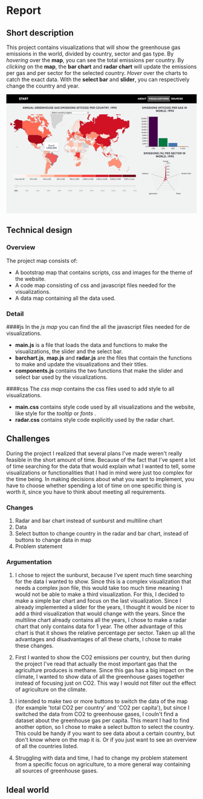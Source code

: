# Report

## Short description
This project contains visualizations that will show the greenhouse gas emissions in the world, divided by country, sector and gas type. By *hovering* over the **map**, you can see the total emissions per country. By *clicking* on the **map**, the **bar chart** and **radar chart** will update the emissions per gas and per sector for the selected country. *Hover* over the charts to catch the exact data. With the **select bar** and **slider**, you can respectively change the country and year.

![4-mapHover.png](https://github.com/11096187/programmeerproject/blob/master/docs/4-mapHover.png)

## Technical design
### Overview
The project map consists of:
- A bootstrap map that contains scripts, css and images for the theme of the website.
- A code map consisting of css and javascript files needed for the visualizations.
- A data map containing all the data used.

### Detail
####js
In the *js map* you can find the all the javascript files needed for de visualizations.
- **main.js** is a file that loads the data and functions to make the visualizations, the slider and the select bar. 
- **barchart.js**, **map.js** and **radar.js** are the files that contain the functions to make and update the visualizations and their titles.
- **components.js** contains the two functions that make the slider and select bar used by the visualizations.

####css
The *css map* contains the css files used to add style to all visualizations.
- **main.css** contains style code used by all visualizations and the website, like style for the *tooltip* or *fonts* .
- **radar.css** contains style code explicitly used by the radar chart.

## Challenges
During the project I realized that several plans I've made weren't really feasible in the short amount of time. Because of the fact that I've spent a lot of time searching for the data that would explain what I wanted to tell, some visualizations or functionalities that I had in mind were just too complex for the time being. In making decisions about what you want to implement, you have to choose whether spending a lot of time on one specific thing is worth it, since you have to think about meeting all requirements. 

### Changes
1. Radar and bar chart instead of sunburst and multiline chart
2. Data
3. Select button to change country in the radar and bar chart, instead of buttons to change data in map
4. Problem statement

### Argumentation
1. I chose to reject the sunburst, because I've spent much time searching for the data I wanted to show. Since this is a complex visualization that needs a complex json file, this would take too much time meaning I would not be able to make a third visualization. For this, I decided to make a simple bar chart and focus on the last visualization. Since I already implemented a slider for the years, I thought it would be nicer to add a third visualization that would change with the years. Since the multiline chart already contains all the years, I chose to make a radar chart that only contains data for 1 year. The other advantage of this chart is that it shows the relative percentage per sector. Taken up all the advantages and disadvantages of all these charts, I chose to make these changes. 

2. First I wanted to show the CO2 emissions per country, but then during the project I've read that actually the most important gas that the agriculture produces is methane. Since this gas has a big impact on the climate, I wanted to show data of all the greenhouse gases together instead of focusing just on CO2. This way I would not filter out the effect of agriculture on the climate.

3. I intended to make two or more buttons to switch the data of the map (for example 'total CO2 per country' and 'CO2 per capita'), but since I switched the data from CO2 to greenhouse gases, I couln't find a dataset about the greenhouse gas per capita. This meant I had to find another option, so I chose to make a select button to select the country. This could be handy if you want to see data about a certain country, but don't know where on the map it is. Or if you just want to see an overview of all the countries listed.

4. Struggling with data and time, I had to change my problem statement from a specific focus on agriculture, to a more general way containing all sources of greenhouse gases.

## Ideal world


